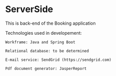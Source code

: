 # ServerSide
This is back-end of the Booking application

Technologies used in developement: 

	Workframe: Java and Spring Boot

	Relational database: to be determined
	
	E-mail service: SendGrid (https://sendgrid.com)
	
	Pdf document generator: JasperReport
